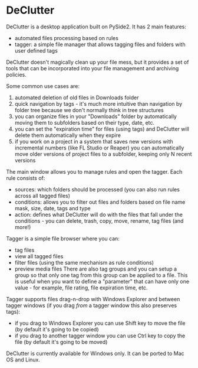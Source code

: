 # DeClutter

DeClutter is a desktop application built on PySide2. 
It has 2 main features:
- automated files processing based on rules
- tagger: a simple file manager that allows tagging files and folders with user defined tags

DeClutter doesn't magically clean up your file mess, but it provides a set of tools that can be incorporated into your file management and archiving policies.

Some common use cases are:
1. automated deletion of old files in Downloads folder
1. quick navigation by tags - it's much more intuitive than navigation by folder tree because we don't normally think in tree structures
1. you can organize files in your "Downloads" folder by automatically moving them to subfolders based on their type, date, etc.
1. you can set the "expiration time" for files (using tags) and DeClutter will delete them automatically when they expire
1. if you work on a project in a system that saves new versions with incremental numbers (like FL Studio or Reaper) you can automatically move older versions of project files to a subfolder, keeping only N recent versions 

The main window allows you to manage rules and open the tagger.
Each rule consists of:
- sources: which folders should be processed (you can also run rules across all tagged files)
- conditions: allows you to filter out files and folders based on file name mask, size, date, tags and type
- action: defines what DeClutter will do with the files that fall under the conditions - you can delete, trash, copy, move, rename, tag files (and more!)

Tagger is a simple file browser where you can:
- tag files
- view all tagged files
- filter files (using the same mechanism as rule conditions)
- preview media files
There are also tag groups and you can setup a group so that only one tag from this group can be applied to a file. This is useful when you want to define a "parameter" that can have only one value - for example, file rating, file expiration time, etc.

Tagger supports files drag-n-drop with Windows Explorer and between tagger windows (if you drag _from_ a tagger window this also preserves tags):
- if you drag to Windows Explorer you can use Shift key to move the file (by default it's going to be copied)
- if you drag to another tagger window you can use Ctrl key to copy the file (by default it's going to be moved)

DeClutter is currently available for Windows only. It can be ported to Mac OS and Linux.

